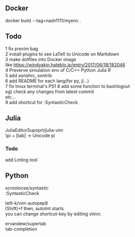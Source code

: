 ## Docker
docker build --tag=nash1111/myenv .
## Todo
1 fix previm bag  
2 install plugins to see LaTeX to Unicode on Markdown  
3 make dotfiles into Docker image  
like https://windyakin.hateblo.jp/entry/2017/06/18/182046  
4 Preverve simulation env of C/C++ Python Julia R  
5 add xonshrc, xontrib  
6 add README for each lang(for py, jl...)  
7 fix tmux terminal's PS1 
8 add some function to bashlogout  
eg) 
check any changes from latest commit  
etc...  
9 add shortcut for :SyntasticCheck  

## Julia  
JuliaEditorSupoprt/julia-vim  
\pi + [tab] →  Unicode pi
### Todo  
add Linting tool  

## Python  
scrooloose/syntastic  
:SyntasticCheck  

telll-k/vim-autopep8  
[Shift]+f then, autolint starts  
you can change shortcut-key by editing vimrc  

ervandew/supertab  
tab-completion


